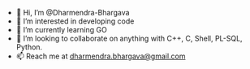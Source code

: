 - 👋 Hi, I’m @Dharmendra-Bhargava
- 👀 I’m interested in developing code
- 🌱 I’m currently learning GO
- 💞️ I’m looking to collaborate on anything with C++, C, Shell, PL-SQL, Python.
- 📫 Reach me at dharmendra.bhargava@gmail.com

<!---
Dharmendra-Bhargava/Dharmendra-Bhargava is a ✨ special ✨ repository because its `README.md` (this file) appears on your GitHub profile.
You can click the Preview link to take a look at your changes.
--->
